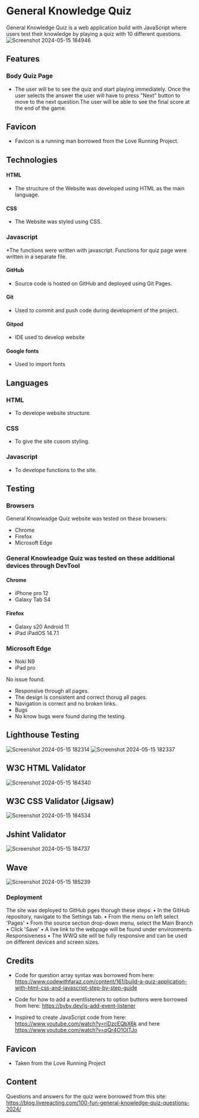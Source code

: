 # General Knowledge Quiz
General Knowledge Quiz is a web application build with JavaScript where users test their knowledge by playing a quiz with  10 different questions. 
![Screenshot 2024-05-15 184946](https://github.com/stef-von-d/online-quiz/assets/159139306/f3ad166a-2ff9-4c2d-a3f4-dc3bc0015682)



## Features 
###  Body Quiz Page
* The user will be to see the quiz and start playing immediately. Once the user selects the answer the user will have to press "Next" button to move to the next question.The user will be able to see the final score at the end of the game.


## Favicon
* Favicon is a running man borrowed from the Love Running Project. 



## Technologies 
#### HTML
* The structure of the Website was developed using HTML as the main language.
#### CSS
* The Website was styled using CSS.
### Javascript
*The functions were written with javascript. Functions for quiz page were written in a separate file. 
#### GitHub
*	Source code is hosted on GitHub and deployed using Git Pages.
#### Git
*	Used to commit and push code during development of the project.
#### Gitpod
* IDE used to develop website
 #### Google fonts
 * Used to import fonts

## Languages 
### 	HTML
* To develope website structure.
### 	CSS
*	To give the site cusom styling.
### 	Javascript
* 	To develope functions to the site.

## Testing 
### Browsers
General Knowleadge Quiz website was tested on these browsers:
* Chrome
* Firefox
* Microsoft Edge
  
### General Knowleadge Quiz was tested on these additional devices through DevTool
#### Chrome
* iPhone pro 12
* Galaxy Tab S4
#### Firefox
*	Galaxy s20 Android 11
*	iPad iPadOS 14.7.1
  ### Microsoft Edge
*	Noki N9
*	iPad pro

No issue found.
*	Responsive through all pages.
*	The design is consistent and correct thorug all pages.
*	Navigation is correct and no broken links.
* Bugs
*	No know bugs were found during the testing.

##	Lighthouse Testing
![Screenshot 2024-05-15 182314](https://github.com/stef-von-d/online-quiz/assets/159139306/591f2c7f-5380-4d15-8056-5e55b73f8135)
![Screenshot 2024-05-15 182337](https://github.com/stef-von-d/online-quiz/assets/159139306/fc433c3e-c3a7-4236-a840-c0a34c86122d)


## W3C HTML Validator
![Screenshot 2024-05-15 184340](https://github.com/stef-von-d/online-quiz/assets/159139306/9e0348be-26c5-440a-8ce8-22fc1beb579c)



## W3C CSS Validator (Jigsaw)
![Screenshot 2024-05-15 184534](https://github.com/stef-von-d/online-quiz/assets/159139306/ece71286-a0e2-4ab8-b1b2-b17aa7566499)



## Jshint Validator

![Screenshot 2024-05-15 184737](https://github.com/stef-von-d/online-quiz/assets/159139306/1f9153c9-6cbb-4ebc-adbb-c788ca8c5afd)


## Wave
![Screenshot 2024-05-15 185239](https://github.com/stef-von-d/online-quiz/assets/159139306/1e1be706-ff33-4010-b563-176ff866c3a2)


### Deployment
The site was deployed to GitHub pges thorugh these steps:
•	In the GitHub repository, navigate to the Settings tab.
•	From the menu on left select 'Pages'
•	From the source section drop-down menu, select the Main Branch
•	Click 'Save'
•	A live link to the webpage will be found under environments
Responsiveness
•	The WWQ site will be fully responsive and can be used on different devices and screen sizes.



## Credits
*	Code for question array syntax was borrowed from here: 
 https://www.codewithfaraz.com/content/161/build-a-quiz-application-with-html-css-and-javascript-step-by-step-guide

*	Code for how to add a eventlisteners to option buttons were borrowed from here:  https://byby.dev/js-add-event-listener

  * Inspired to create JavaScript code from here: https://www.youtube.com/watch?v=riDzcEQbX6k and here https://www.youtube.com/watch?v=pQr4O1OITJo
  
## Favicon 
* Taken from the Love Running Project 

## Content
Questions and answers for the quiz were borrowed from this site: https://blog.livereacting.com/100-fun-general-knowledge-quiz-questions-2024/


